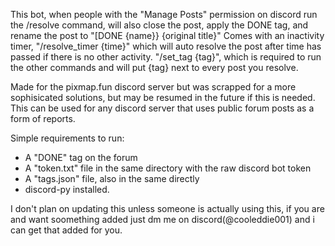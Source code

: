 This bot, when people with the "Manage Posts" permission on discord run the /resolve command, will also close the post, apply the DONE tag, and rename the post to "[DONE {name}} {original title}"
Comes with an inactivity timer, "/resolve_timer {time}" which will auto resolve the post after time has passed if there is no other activity.
"/set_tag {tag}", which is required to run the other commands and will put {tag} next to every post you resolve.

Made for the pixmap.fun discord server but was scrapped for a more sophisicated solutions, but may be resumed in the future if this is needed.
This can be used for any discord server that uses public forum posts as a form of reports.

Simple requirements to run:
- A "DONE" tag on the forum
- A "token.txt" file in the same directory with the raw discord bot token
- A "tags.json" file, also in the same directly
- discord-py installed.

I don't plan on updating this unless someone is actually using this, if you are and want soomething added just dm me on discord(@cooleddie001) and i can get that added for you.
